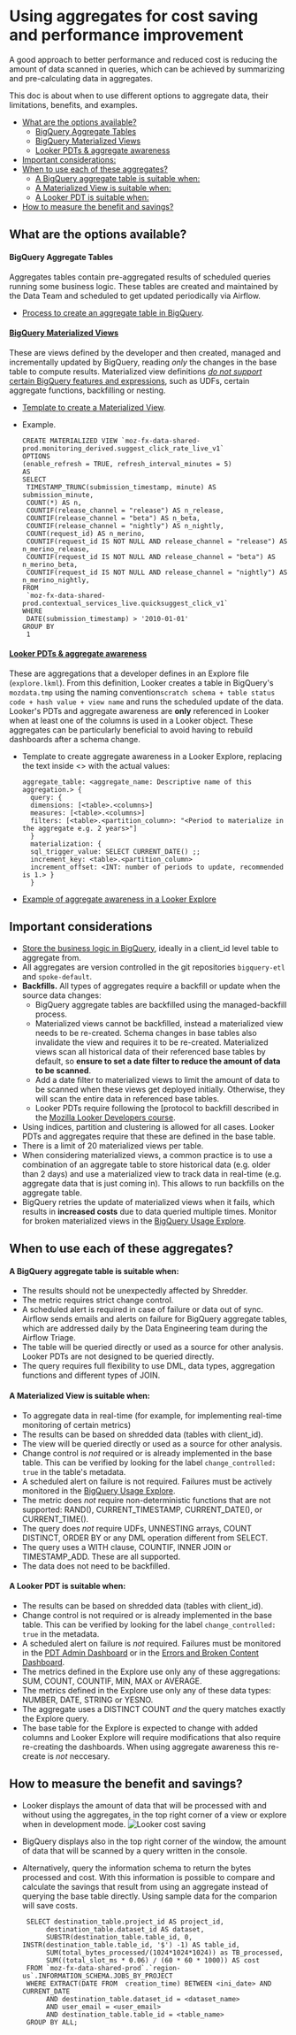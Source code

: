 # Using aggregates for cost saving and performance improvement

A good approach to better performance and reduced cost is reducing the amount of data scanned in queries, which can be achieved by summarizing and pre-calculating data in aggregates.

This doc is about when to use different options to aggregate data, their limitations, benefits, and examples.

<!-- TOC -->
  * [What are the options available?](#what-are-the-options-available)
      * [BigQuery Aggregate Tables](#bigquery-aggregate-tables)
      * [BigQuery Materialized Views](#bigquery-materialized-views)
      * [Looker PDTs & aggregate awareness](#looker-pdts--aggregate-awareness)
  * [Important considerations:](#important-considerations)
  * [When to use each of these aggregates?](#when-to-use-each-of-these-aggregates)
      * [A BigQuery aggregate table is suitable when:](#a-bigquery-aggregate-table-is-suitable-when)
      * [A Materialized View is suitable when:](#a-materialized-view-is-suitable-when)
      * [A Looker PDT is suitable when:](#a-looker-pdt-is-suitable-when)
  * [How to measure the benefit and savings?](#how-to-measure-the-benefit-and-savings)
<!-- TOC -->

## What are the options available?

#### BigQuery Aggregate Tables
Aggregates tables contain pre-aggregated results of scheduled queries running some business logic. These tables are created and maintained by the Data Team and scheduled to get updated periodically via Airflow.

   - [Process to create an aggregate table in BigQuery](https://mozilla.github.io/bigquery-etl/cookbooks/common_workflows/#adding-a-new-scheduled-query).

#### [BigQuery Materialized Views](https://cloud.google.com/bigquery/docs/materialized-views-intro)
These are views defined by the developer and then created, managed and incrementally updated by BigQuery, reading _only_ the changes in the base table to compute results. Materialized view definitions [_do not support_ certain BigQuery features and expressions](https://cloud.google.com/bigquery/docs/materialized-views-intro#limitations), such as UDFs, certain aggregate functions, backfilling or nesting.

   - [Template to create a Materialized View](https://console.cloud.google.com/bigquery?ws=!1m7!1m6!12m5!1m3!1smozdata!2sus-central1!3s8403c62c-e243-4e57-8d91-5c1fcdf26828!2e1).

   - Example.

     ```
     CREATE MATERIALIZED VIEW `moz-fx-data-shared-prod.monitoring_derived.suggest_click_rate_live_v1`
     OPTIONS
     (enable_refresh = TRUE, refresh_interval_minutes = 5)
     AS
     SELECT
      TIMESTAMP_TRUNC(submission_timestamp, minute) AS submission_minute,
      COUNT(*) AS n,
      COUNTIF(release_channel = "release") AS n_release,
      COUNTIF(release_channel = "beta") AS n_beta,
      COUNTIF(release_channel = "nightly") AS n_nightly,
      COUNT(request_id) AS n_merino,
      COUNTIF(request_id IS NOT NULL AND release_channel = "release") AS n_merino_release,
      COUNTIF(request_id IS NOT NULL AND release_channel = "beta") AS n_merino_beta,
      COUNTIF(request_id IS NOT NULL AND release_channel = "nightly") AS n_merino_nightly,
     FROM
      `moz-fx-data-shared-prod.contextual_services_live.quicksuggest_click_v1`
     WHERE
      DATE(submission_timestamp) > '2010-01-01'
     GROUP BY
      1
     ```

#### [Looker PDTs & aggregate awareness](https://cloud.google.com/looker/docs/aggregate_awareness)
These are aggregations that a developer defines in an Explore file (`explore.lkml`). From this definition, Looker creates a table in BigQuery's `mozdata.tmp` using the naming convention`scratch schema + table status code + hash value + view name` and runs the scheduled update of the data.
   Looker's PDTs and aggregate awareness are **only** referenced in Looker when at least one of the columns is used in a Looker object. These aggregates can be particularly beneficial to avoid having to rebuild dashboards after a schema change.

   - Template to create aggregate awareness in a Looker Explore, replacing the text inside <> with the actual values:

     ```
     aggregate_table: <aggregate_name: Descriptive name of this aggregation.> {
       query: {
       dimensions: [<table>.<columns>]
       measures: [<table>.<columns>]
       filters: [<table>.<partition_column>: "<Period to materialize in the aggregate e.g. 2 years>"]
       }
       materialization: {
       sql_trigger_value: SELECT CURRENT_DATE() ;;
       increment_key: <table>.<partition_column>
       increment_offset: <INT: number of periods to update, recommended is 1.> }
       }
     ```

   - [Example of aggregate awareness in a Looker Explore](https://mozilla.cloud.looker.com/projects/spoke-default/files/combined_browser_metrics/explores/active_users_aggregates.explore.lkml)

## Important considerations

- [Store the business logic in BigQuery](https://docs.telemetry.mozilla.org/cookbooks/data_modeling/where_to_store), ideally in a client_id level table to aggregate from.
- All aggregates are version controlled in the git repositories `bigquery-etl` and `spoke-default`.
- **Backfills.** All types of aggregates require a backfill or update when the source data changes:
  - BigQuery aggregate tables are backfilled using the managed-backfill process.
  - Materialized views cannot be backfilled, instead a materialized view needs to be re-created. Schema changes in base tables also invalidate the view and requires it to be re-created. Materialized views scan all historical data of their referenced base tables by default, so **ensure to set a date filter to reduce the amount of data to be scanned**.
  - Add a date filter to materialized views to limit the amount of data to be scanned when these views get deployed initially. Otherwise, they will scan the entire data in referenced base tables.
  - Looker PDTs require following the [protocol to backfill described in the [Mozilla Looker Developers course](https://mozilla.udemy.com/course/looker-training-for-developers/learn/lecture/35440216#overview).
- Using indices, partition and clustering is allowed for all cases. Looker PDTs and aggregates require that these are defined in the base table.
- There is a limit of 20 materialized views per table.
- When considering materialized views, a common practice is to use a combination of an aggregate table to store historical data (e.g. older than 2 days) and use a materialized view to track data in real-time (e.g. aggregate data that is just coming in). This allows to run backfills on the aggregate table.
- BigQuery retries the update of materialized views when it fails, which results in **increased costs** due to data queried multiple times. Monitor for broken materialized views in the [BigQuery Usage Explore](https://mozilla.cloud.looker.com/x/uTZhF7sqlOOvrV4o7It1Cc).

## When to use each of these aggregates?

#### A BigQuery aggregate table is suitable when:

- The results should not be unexpectedly affected by Shredder.
- The metric requires strict change control.
- A scheduled alert is required in case of failure or data out of sync. Airflow sends emails and alerts on failure for BigQuery aggregate tables, which are addressed daily by the Data Engineering team during the Airflow Triage.
- The table will be queried directly or used as a source for other analysis. Looker PDTs are not designed to be queried directly.
- The query requires full flexibility to use DML, data types, aggregation functions and different types of JOIN.

#### A Materialized View is suitable when:

- To aggregate data in real-time (for example, for implementing real-time monitoring of certain metrics)
- The results can be based on shredded data (tables with client_id).
- The view will be queried directly or used as a source for other analysis.
- Change control is _not_ required or is already implemented in the base table. This can be verified by looking for the label `change_controlled: true` in the table's metadata.
- A scheduled alert on failure is not required. Failures must be actively monitored in the [BigQuery Usage Explore](https://mozilla.cloud.looker.com/x/uTZhF7sqlOOvrV4o7It1Cc).
- The metric does _not_ require non-deterministic functions that are not supported: RAND(), CURRENT_TIMESTAMP, CURRENT_DATE(), or CURRENT_TIME().
- The query does _not_ require UDFs, UNNESTING arrays, COUNT DISTINCT, ORDER BY or any DML operation different from SELECT.
- The query uses a WITH clause, COUNTIF, INNER JOIN or TIMESTAMP_ADD. These are all supported.
- The data does not need to be backfilled.

#### A Looker PDT is suitable when:

- The results can be based on shredded data (tables with client_id).
- Change control is not required or is already implemented in the base table. This can be verified by looking for the label `change_controlled: true` in the metadata.
- A scheduled alert on failure is _not_ required. Failures must be monitored in the [PDT Admin Dashboard](https://mozilla.cloud.looker.com/admin/pdts) or in the [Errors and Broken Content Dashboard](https://mozilla.cloud.looker.com/dashboards/system__activity::errors_and_broken_content).
- The metrics defined in the Explore use only any of these aggregations: SUM, COUNT, COUNTIF, MIN, MAX or AVERAGE.
- The metrics defined in the Explore use only any of these data types: NUMBER, DATE, STRING or YESNO.
- The aggregate uses a DISTINCT COUNT _and_ the query matches exactly the Explore query.
- The base table for the Explore is expected to change with added columns and Looker Explore will require modifications that also require re-creating the dashboards. When using aggregate awareness this re-create is _not_ neccesary.

## How to measure the benefit and savings?

- Looker displays the amount of data that will be processed with and without using the aggregates, in the top right corner of a view or explore when in development mode.
  ![Looker cost saving](looker_cost_saving.png)

- BigQuery displays also in the top right corner of the window, the amount of data that will be scanned by a query written in the console.

- Alternatively, query the information schema to return the bytes processed and cost. With this information is possible to compare and calculate the savings that result from using an aggregate instead of querying the base table directly. Using sample data for the comparion will save costs.

  ```
   SELECT destination_table.project_id AS project_id,
        destination_table.dataset_id AS dataset,
        SUBSTR(destination_table.table_id, 0, INSTR(destination_table.table_id, '$') -1) AS table_id,
        SUM(total_bytes_processed/(1024*1024*1024)) as TB_processed,
        SUM((total_slot_ms * 0.06) / (60 * 60 * 1000)) AS cost
   FROM `moz-fx-data-shared-prod`.`region-us`.INFORMATION_SCHEMA.JOBS_BY_PROJECT
   WHERE EXTRACT(DATE FROM  creation_time) BETWEEN <ini_date> AND CURRENT_DATE
        AND destination_table.dataset_id = <dataset_name>
        AND user_email = <user_email>
        AND destination_table.table_id = <table_name>
   GROUP BY ALL;
  ```
